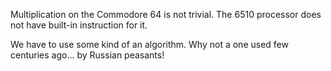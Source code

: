 Multiplication on the Commodore 64 is not trivial. The 6510 processor does not have built-in instruction for it.

We have to use some kind of an algorithm. Why not a one used few centuries ago... by Russian peasants!